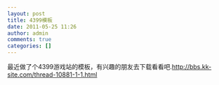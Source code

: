 ```yaml
---
layout: post
title: 4399模板
date: 2011-05-25 11:26
author: admin
comments: true
categories: []
---
```

最近做了个4399游戏站的模板，有兴趣的朋友去下载看看吧.http://bbs.kk-site.com/thread-10881-1-1.html
